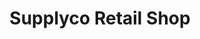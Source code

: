 ---
title: "Supplyco Retail Shop"
url: /thiruvananthapuram/supplyco-retail-shop/
shop: Lebensmittel
---